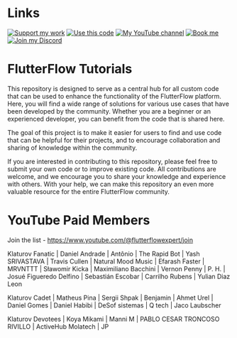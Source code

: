 # Links

[![Support my work](https://img.shields.io/badge/-Support%20my%20work-purple?style=for-the-badge&logo=github-sponsors&logoColor=white)](https://github.com/sponsors/bulgariamitko) [![Use this code](https://img.shields.io/badge/-Use%20this%20code-blue?style=for-the-badge&logo=Github)](https://bulgariamitko.github.io/flutterflowtutorials/) [![My YouTube channel](https://img.shields.io/badge/-YouTube-red?style=for-the-badge&logo=youtube&logoColor=white)](https://youtube.com/@flutterflowexpert) [![Book me](https://img.shields.io/badge/-Book%20me-green?style=for-the-badge&logo=googlecalendar&logoColor=white)](https://calendly.com/bulgaria_mitko) [![Join my Discord](https://img.shields.io/badge/-Join%20my%20Discord-orange?style=for-the-badge&logo=discord&logoColor=white)](https://discord.gg/ERDVFBkJmY)


# FlutterFlow Tutorials

This repository is designed to serve as a central hub for all custom code that can be used to enhance the functionality of the FlutterFlow platform. Here, you will find a wide range of solutions for various use cases that have been developed by the community. Whether you are a beginner or an experienced developer, you can benefit from the code that is shared here.

The goal of this project is to make it easier for users to find and use code that can be helpful for their projects, and to encourage collaboration and sharing of knowledge within the community.

If you are interested in contributing to this repository, please feel free to submit your own code or to improve existing code. All contributions are welcome, and we encourage you to share your knowledge and experience with others. With your help, we can make this repository an even more valuable resource for the entire FlutterFlow community.

# YouTube Paid Members

Join the list - https://www.youtube.com/@flutterflowexpert/join

Klaturov Fanatic
| Daniel Andrade
| Antônio
| The Rapid Bot
| Yash SRIVASTAVA
| Travis Cullen
| Natural Mood Music
| Efarash Faster
| MRVNTTT
| Sławomir Kicka
| Maximiliano Bacchini
| Vernon Penny
| P. H.
| Josué Figueredo Delfino
| Sebastián Escobar
| Carrilho Rubens
| Yulian Diaz Leon

Klaturov Cadet
| Matheus Pina
| Sergii Shpak
| Benjamin
| Ahmet Urel
| Daniel Gomes
| Daniel Habibi
| DeSof sistemas
| Q tech
| Jaco Laubscher

Klaturov Devotees
| Koya Mikami
| Manni M
| PABLO CESAR TRONCOSO RIVILLO
| ActiveHub Molatech
| JP
